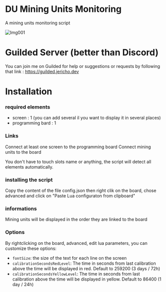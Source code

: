 # DU Mining Units Monitoring
 A mining units monitoring script

![Img001](https://github.com/Jericho1060/du-mining-units-monitoring/blob/main/du-mining-units-monitoring.png?raw=true)

# Guilded Server (better than Discord)

You can join me on Guilded for help or suggestions or requests by following that link : https://guilded.jericho.dev

# Installation

### required elements

- screen : 1 (you can add several il you want to display it in several places)
- programming bard : 1

### Links

Connect at least one screen to the programming board
Connect mining units to the board

You don't have to touch slots name or anything, the script will detect all elements automatically.

### installing the script

Copy the content of the file config.json then right clik on the board, chose advanced and click on "Paste Lua configuraton from clipboard"

### informations

Mining units will be displayed in the order they are linked to the board

### Options

By rightclicking on the board, advanced, edit lua parameters, you can customize these options:

- `fontSize`: the size of the text for each line on the screen
- `calibrationSecondsRedLevel`: The time in seconds from last calibration above the time will be displayed in red. Default to 259200 (3 days / 72h)
- `calibrationSecondsYellowLevel`: The time in seconds from last calibration above the time will be displayed in yellow. Default to 86400 (1 day / 24h)
